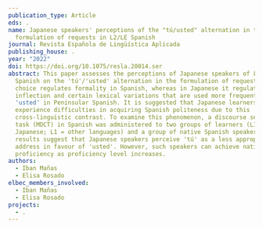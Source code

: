 ```yaml
---
publication_type: Article
eds: .
name: Japanese speakers' perceptions of the "tú/usted" alternation in the
  formulation of requests in L2/LE Spanish
journal: Revista Española de Lingüística Aplicada
publishing_house: .
year: "2022"
doi: https://doi.org/10.1075/resla.20014.ser
abstract: This paper assesses the perceptions of Japanese speakers of L2/FL
  Spanish on the 'tú'/'usted' alternation in the formulation of requests. This
  choice regulates formality in Spanish, whereas in Japanese it regulates verb
  inflection and certain lexical variations that are used more frequently than
  'usted' in Peninsular Spanish. It is suggested that Japanese learners may
  experience difficulties in acquiring Spanish politeness due to this
  cross-linguistic contrast. To examine this phenomenon, a discourse selection
  task (MDCT) in Spanish was administered to two groups of learners (L1 =
  Japanese; L1 = other languages) and a group of native Spanish speakers. The
  results suggest that Japanese speakers perceive 'tú' as a less appropriate
  address in favour of 'usted'. However, such speakers can achieve native-like
  proficiency as proficiency level increases.
authors:
  - Iban Mañas
  - Elisa Rosado
elbec_members_involved:
  - Iban Mañas
  - Elisa Rosado
projects:
  - .
---
```

